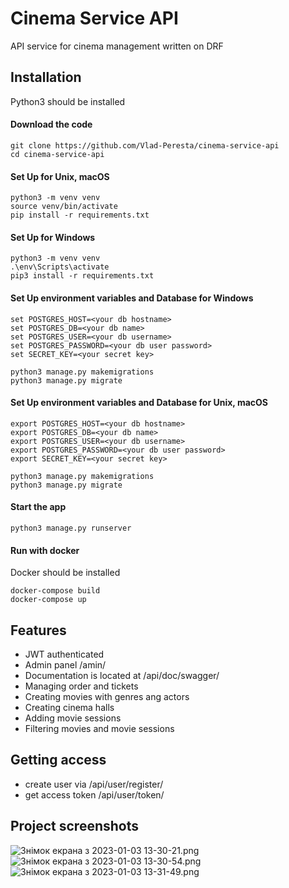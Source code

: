 # Cinema Service API

API service for cinema management  written on DRF

## Installation
Python3 should be installed

#### Download the code
```angular2html
git clone https://github.com/Vlad-Peresta/cinema-service-api
cd cinema-service-api
```

#### Set Up for Unix, macOS
```angular2html
python3 -m venv venv
source venv/bin/activate
pip install -r requirements.txt
```

#### Set Up for Windows
```angular2html
python3 -m venv venv
.\env\Scripts\activate
pip3 install -r requirements.txt
```

#### Set Up environment variables and Database for Windows
```angular2html
set POSTGRES_HOST=<your db hostname>
set POSTGRES_DB=<your db name>
set POSTGRES_USER=<your db username>
set POSTGRES_PASSWORD=<your db user password>
set SECRET_KEY=<your secret key>
  
python3 manage.py makemigrations
python3 manage.py migrate
```

#### Set Up environment variables and Database for Unix, macOS
```angular2html
export POSTGRES_HOST=<your db hostname>
export POSTGRES_DB=<your db name>
export POSTGRES_USER=<your db username>
export POSTGRES_PASSWORD=<your db user password>
export SECRET_KEY=<your secret key>
  
python3 manage.py makemigrations
python3 manage.py migrate
```

#### Start the app
```angular2html
python3 manage.py runserver
```

#### Run with docker
Docker should be installed
```angular2html
docker-compose build
docker-compose up
```

## Features

* JWT authenticated
* Admin panel /amin/
* Documentation is located at /api/doc/swagger/
* Managing order and tickets
* Creating movies with genres ang actors
* Creating cinema halls
* Adding movie sessions
* Filtering movies and movie sessions

## Getting access
* create user via /api/user/register/
* get access token /api/user/token/

## Project screenshots
![Знімок екрана з 2023-01-03 13-30-21.png](..%2F..%2F..%2FPictures%2F%D0%97%D0%BD%D1%96%D0%BC%D0%BA%D0%B8%20%D0%B5%D0%BA%D1%80%D0%B0%D0%BD%D0%B0%2F%D0%97%D0%BD%D1%96%D0%BC%D0%BE%D0%BA%20%D0%B5%D0%BA%D1%80%D0%B0%D0%BD%D0%B0%20%D0%B7%202023-01-03%2013-30-21.png)
![Знімок екрана з 2023-01-03 13-30-54.png](..%2F..%2F..%2FPictures%2F%D0%97%D0%BD%D1%96%D0%BC%D0%BA%D0%B8%20%D0%B5%D0%BA%D1%80%D0%B0%D0%BD%D0%B0%2F%D0%97%D0%BD%D1%96%D0%BC%D0%BE%D0%BA%20%D0%B5%D0%BA%D1%80%D0%B0%D0%BD%D0%B0%20%D0%B7%202023-01-03%2013-30-54.png)
![Знімок екрана з 2023-01-03 13-31-49.png](..%2F..%2F..%2FPictures%2F%D0%97%D0%BD%D1%96%D0%BC%D0%BA%D0%B8%20%D0%B5%D0%BA%D1%80%D0%B0%D0%BD%D0%B0%2F%D0%97%D0%BD%D1%96%D0%BC%D0%BE%D0%BA%20%D0%B5%D0%BA%D1%80%D0%B0%D0%BD%D0%B0%20%D0%B7%202023-01-03%2013-31-49.png)
